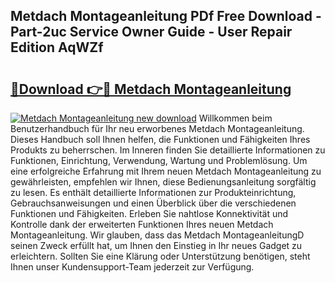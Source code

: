 ## Metdach Montageanleitung PDf Free Download - Part-2uc Service Owner Guide - User Repair Edition AqWZf

# <h2><a href="http://df6k437.blite.top/?on=Metdach+Montageanleitung">🔗Download 👉🔴 Metdach Montageanleitung</a></h2>

[![Metdach Montageanleitung new download](https://i.imgur.com/lujVjoI.png)](http://df6k437.blite.top/?on=Metdach+Montageanleitung)
Willkommen beim Benutzerhandbuch für Ihr neu erworbenes Metdach Montageanleitung. Dieses Handbuch soll Ihnen helfen, die Funktionen und Fähigkeiten Ihres Produkts zu beherrschen. Im Inneren finden Sie detaillierte Informationen zu Funktionen, Einrichtung, Verwendung, Wartung und Problemlösung. Um eine erfolgreiche Erfahrung mit Ihrem neuen Metdach Montageanleitung zu gewährleisten, empfehlen wir Ihnen, diese Bedienungsanleitung sorgfältig zu lesen. Es enthält detaillierte Informationen zur Produkteinrichtung, Gebrauchsanweisungen und einen Überblick über die verschiedenen Funktionen und Fähigkeiten. Erleben Sie nahtlose Konnektivität und Kontrolle dank der erweiterten Funktionen Ihres neuen Metdach Montageanleitung. Wir glauben, dass das Metdach MontageanleitungD seinen Zweck erfüllt hat, um Ihnen den Einstieg in Ihr neues Gadget zu erleichtern. Sollten Sie eine Klärung oder Unterstützung benötigen, steht Ihnen unser Kundensupport-Team jederzeit zur Verfügung.
